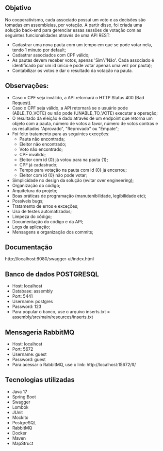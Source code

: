 ## Objetivo
No cooperativismo, cada associado possui um voto e as decisões são tomadas em assembleias, por votação. A partir disso, foi criada uma solução back-end para gerenciar essas sessões de votação com as seguintes funcionalidades através de uma API REST:
- Cadastrar uma nova pauta com um tempo em que se pode votar nela, tendo 1  minuto por default;
- Cadastrar associados com CPF válido;
- As pautas devem receber votos, apenas 'Sim'/'Não'. Cada associado é identificado por um id único e pode votar apenas uma vez por pauta);
- Contabilizar os votos e dar o resultado da votação na pauta.

## Observações:
- Caso o CPF seja inválido, a API retornará o HTTP Status 400 (Bad Request). 
- Caso o CPF seja válido, a API retornará se o usuário pode (ABLE_TO_VOTE) ou não pode (UNABLE_TO_VOTE) executar a operação;
- O resultado da eleição é dado através de um endpoint que retorna um objeto com a pauta, número de votos a favor, número de votos contras e os resultados "Aprovado", "Reprovado" ou "Empate";
- Foi feito tratamento para as seguintes exceções:
  - Pauta não encontrada;
  - Eleitor não encontrado;
  - Voto não encontrado;
  - CPF inválido;
  - Eleitor com id {0} já votou para na pauta {1};
  - CPF já cadastrado;
  - Tempo para votação na pauta com id {0} já encerrou;
  - Eleitor com id {0} não pode votar;
- Simplicidade no design da solução (evitar over engineering);
- Organização do código;
- Arquitetura do projeto;
- Boas práticas de programação (manutenibilidade, legibilidade etc);
- Possíveis bugs;
- Tratamento de erros e exceções;
- Uso de testes automatizados;
- Limpeza do código;
- Documentação do código e da API;
- Logs da aplicação;
- Mensagens e organização dos commits;

## Documentação
http://localhost:8080/swagger-ui/index.html

## Banco de dados POSTGRESQL
- Host: localhost
- Database: assembly
- Port: 5441
- Username: postgres
- Password: 123
- Para popular o banco, use o arquivo inserts.txt = assembly/src/main/resources/inserts.txt

## Mensageria RabbitMQ
- Host: localhost
- Port: 5672
- Username: guest
- Password: guest
- Para acessar o RabbitMQ, use o link: http://localhost:15672/#/

## Tecnologias utilizadas
- Java 17
- Spring Boot
- Swagger
- Lombok
- JUnit
- Mockito
- PostgreSQL
- RabbitMQ
- Docker
- Maven
- MapStruct
